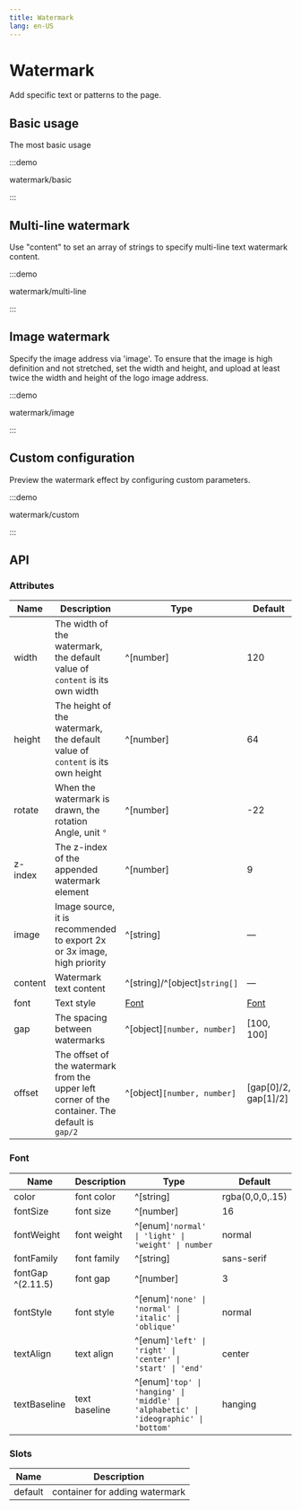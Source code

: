 ```yaml
---
title: Watermark
lang: en-US
---
```


# Watermark

Add specific text or patterns to the page.

## Basic usage

The most basic usage

:::demo

watermark/basic

:::

## Multi-line watermark

Use "content" to set an array of strings to specify multi-line text watermark content.

:::demo

watermark/multi-line

:::

## Image watermark

Specify the image address via 'image'. To ensure that the image is high definition and not stretched, set the width and height, and upload at least twice the width and height of the logo image address.

:::demo

watermark/image

:::

## Custom configuration

Preview the watermark effect by configuring custom parameters.

:::demo

watermark/custom

:::

## API

### Attributes

| Name    | Description                                                                                     | Type                          | Default                    |
| ------- | ----------------------------------------------------------------------------------------------- | ----------------------------- | -------------------------- |
| width   | The width of the watermark, the default value of `content` is its own width                     | ^[number]                     | 120                        |
| height  | The height of the watermark, the default value of `content` is its own height                   | ^[number]                     | 64                         |
| rotate  | When the watermark is drawn, the rotation Angle, unit `°`                                       | ^[number]                     | -22                        |
| z-index | The z-index of the appended watermark element                                                   | ^[number]                     | 9                          |
| image   | Image source, it is recommended to export 2x or 3x image, high priority                         | ^[string]                     | —                          |
| content | Watermark text content                                                                          | ^[string]/^[object]`string[]` | —                          |
| font    | Text style                                                                                      | [Font](#font)                 | [Font](#font)              |
| gap     | The spacing between watermarks                                                                  | ^[object]`[number, number]`   | \[100, 100\]               |
| offset  | The offset of the watermark from the upper left corner of the container. The default is `gap/2` | ^[object]`[number, number]`   | \[gap\[0\]/2, gap\[1\]/2\] |

### Font

| Name              | Description   | Type                                                                                 | Default         |
| ----------------- | ------------- | ------------------------------------------------------------------------------------ | --------------- |
| color             | font color    | ^[string]                                                                            | rgba(0,0,0,.15) |
| fontSize          | font size     | ^[number]                                                                            | 16              |
| fontWeight        | font weight   | ^[enum]`'normal' \| 'light' \| 'weight' \| number`                                   | normal          |
| fontFamily        | font family   | ^[string]                                                                            | sans-serif      |
| fontGap ^(2.11.5) | font gap      | ^[number]                                                                            | 3               |
| fontStyle         | font style    | ^[enum]`'none' \| 'normal' \| 'italic' \| 'oblique'`                                 | normal          |
| textAlign         | text align    | ^[enum]`'left' \| 'right' \| 'center' \| 'start' \| 'end' `                          | center          |
| textBaseline      | text baseline | ^[enum]`'top' \| 'hanging' \| 'middle' \| 'alphabetic' \| 'ideographic' \| 'bottom'` | hanging         |

### Slots

| Name    | Description                    |
| ------- | ------------------------------ |
| default | container for adding watermark |
